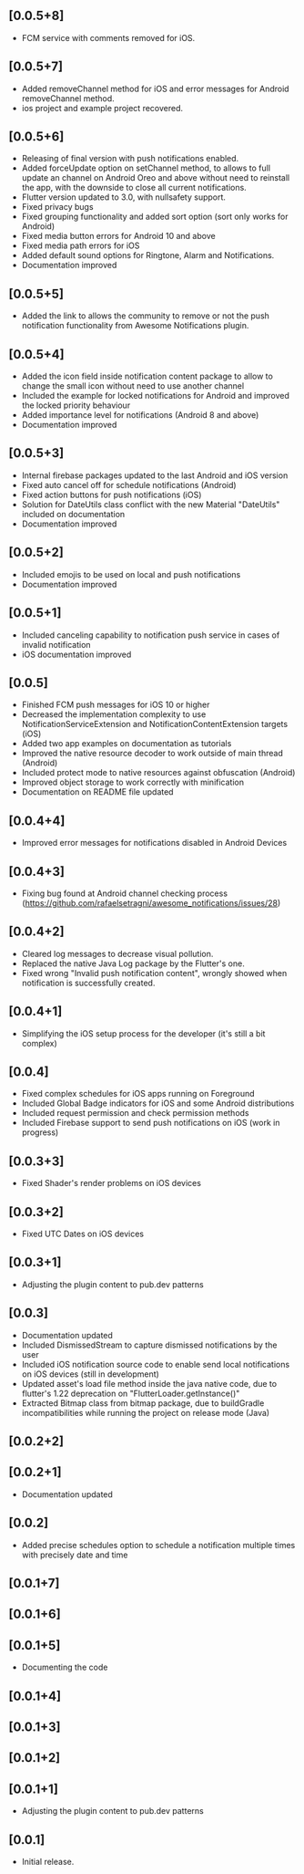 ## [0.0.5+8]
* FCM service with comments removed for iOS.
## [0.0.5+7]
* Added removeChannel method for iOS and error messages for Android removeChannel method.
* ios project and example project recovered.
## [0.0.5+6]
* Releasing of final version with push notifications enabled.
* Added forceUpdate option on setChannel method, to allows to full update an channel on Android Oreo and above without need to reinstall the app, with the downside to close all current notifications.
* Flutter version updated to 3.0, with nullsafety support.
* Fixed privacy bugs
* Fixed grouping functionality and added sort option (sort only works for Android)
* Fixed media button errors for Android 10 and above
* Fixed media path errors for iOS
* Added default sound options for Ringtone, Alarm and Notifications.
* Documentation improved
## [0.0.5+5]
* Added the link to allows the community to remove or not the push notification functionality from Awesome Notifications plugin.
## [0.0.5+4]
* Added the icon field inside notification content package to allow to change the small icon without need to use another channel
* Included the example for locked notifications for Android and improved the locked priority behaviour
* Added importance level for notifications (Android 8 and above)
* Documentation improved
## [0.0.5+3]
* Internal firebase packages updated to the last Android and iOS version
* Fixed auto cancel off for schedule notifications (Android)
* Fixed action buttons for push notifications (iOS)
* Solution for DateUtils class conflict with the new Material "DateUtils" included on documentation
* Documentation improved
## [0.0.5+2]
* Included emojis to be used on local and push notifications
* Documentation improved
## [0.0.5+1]
* Included canceling capability to notification push service in cases of invalid notification
* iOS documentation improved
## [0.0.5]
* Finished FCM push messages for iOS 10 or higher
* Decreased the implementation complexity to use NotificationServiceExtension and NotificationContentExtension targets (iOS)
* Added two app examples on documentation as tutorials
* Improved the native resource decoder to work outside of main thread (Android)
* Included protect mode to native resources against obfuscation (Android)
* Improved object storage to work correctly with minification
* Documentation on README file updated

## [0.0.4+4]
* Improved error messages for notifications disabled in Android Devices
## [0.0.4+3]
* Fixing bug found at Android channel checking process (https://github.com/rafaelsetragni/awesome_notifications/issues/28)
## [0.0.4+2]
* Cleared log messages to decrease visual pollution.
* Replaced the native Java Log package by the Flutter's one.
* Fixed wrong "Invalid push notification content", wrongly showed when notification is successfully created.
## [0.0.4+1]
* Simplifying the iOS setup process for the developer (it's still a bit complex)
## [0.0.4]
* Fixed complex schedules for iOS apps running on Foreground
* Included Global Badge indicators for iOS and some Android distributions
* Included request permission and check permission methods
* Included Firebase support to send push notifications on iOS (work in progress)

## [0.0.3+3]
* Fixed Shader's render problems on iOS devices
## [0.0.3+2]
* Fixed UTC Dates on iOS devices
## [0.0.3+1]
* Adjusting the plugin content to pub.dev patterns
## [0.0.3]
* Documentation updated
* Included DismissedStream to capture dismissed notifications by the user
* Included iOS notification source code to enable send local notifications on iOS devices (still in development)
* Updated asset's load file method inside the java native code, due to flutter's 1.22 deprecation on "FlutterLoader.getInstance()"
* Extracted Bitmap class from bitmap package, due to buildGradle incompatibilities while running the project on release mode (Java)

## [0.0.2+2]
## [0.0.2+1]
* Documentation updated
## [0.0.2]
* Added precise schedules option to schedule a notification multiple times with precisely date and time

## [0.0.1+7]
## [0.0.1+6]
## [0.0.1+5]
* Documenting the code

## [0.0.1+4]
## [0.0.1+3]
## [0.0.1+2]
## [0.0.1+1]
* Adjusting the plugin content to pub.dev patterns

## [0.0.1]
* Initial release.
